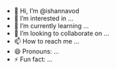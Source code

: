 - 👋 Hi, I’m @ishannavod
- 👀 I’m interested in ...
- 🌱 I’m currently learning ...
- 💞️ I’m looking to collaborate on ...
- 📫 How to reach me ...
- 😄 Pronouns: ...
- ⚡ Fun fact: ...

<!---
ishannavod/ishannavod is a ✨ special ✨ repository because its `README.md` (this file) appears on your GitHub profile.
You can click the Preview link to take a look at your changes.
--->
